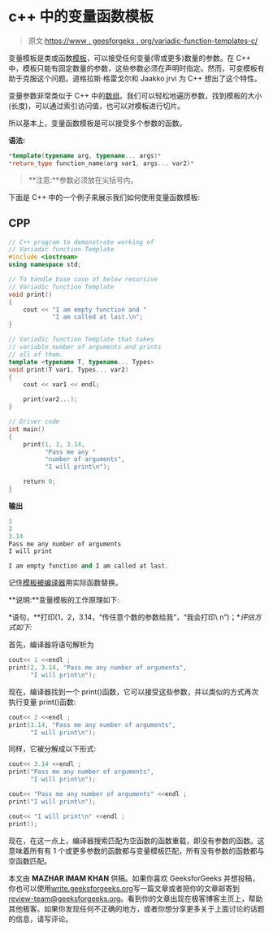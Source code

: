 # c++ 中的变量函数模板

> 原文:[https://www . geesforgeks . org/variadic-function-templates-c/](https://www.geeksforgeeks.org/variadic-function-templates-c/)

变量模板是类或函数[模板](https://www.geeksforgeeks.org/templates-cpp/)，可以接受任何变量(零或更多)数量的参数。在 C++ 中，模板只能有固定数量的参数，这些参数必须在声明时指定。然而，可变模板有助于克服这个问题。道格拉斯·格雷戈尔和 Jaakko jrvi 为 C++ 想出了这个特性。

变量参数非常类似于 C++ 中的[数组](https://www.geeksforgeeks.org/arrays-in-c-cpp/)。我们可以轻松地遍历参数，找到模板的大小(长度)，可以通过索引访问值，也可以对模板进行切片。

所以基本上，变量函数模板是可以接受多个参数的函数。

**语法:**

```cpp
*template(typename arg, typename... args)*
*return_type function_name(arg var1, args... var2)*
```

> **注意:**参数必须放在尖括号内。

下面是 C++ 中的一个例子来展示我们如何使用变量函数模板:

## CPP

```cpp
// C++ program to demonstrate working of
// Variadic function Template
#include <iostream>
using namespace std;

// To handle base case of below recursive
// Variadic function Template
void print()
{
    cout << "I am empty function and "
            "I am called at last.\n";
}

// Variadic function Template that takes
// variable number of arguments and prints
// all of them.
template <typename T, typename... Types>
void print(T var1, Types... var2)
{
    cout << var1 << endl;

    print(var2...);
}

// Driver code
int main()
{
    print(1, 2, 3.14,
          "Pass me any "
          "number of arguments",
          "I will print\n");

    return 0;
}
```

**输出**

```cpp
1
2
3.14
Pass me any number of arguments
I will print

I am empty function and I am called at last.
```

记住[模板被编译器](https://www.geeksforgeeks.org/templates-cpp/)用实际函数替换。

**说明:**变量模板的工作原理如下:

*语句，**打印(1，2，3.14，“传任意个数的参数给我”，“我会打印\ n”)；**评估方式如下:*

首先，编译器将语句解析为

```cpp
cout<< 1 <<endl ;
print(2, 3.14, "Pass me any number of arguments", 
      "I will print\n");
```

现在，编译器找到一个 print()函数，它可以接受这些参数，并以类似的方式再次执行变量 print()函数:

```cpp
cout<< 2 <<endl ;
print(3.14, "Pass me any number of arguments", 
      "I will print\n");
```

同样，它被分解成以下形式:

```cpp
cout<< 3.14 <<endl ;
print("Pass me any number of arguments", 
      "I will print\n");
```

```cpp
cout<< "Pass me any number of arguments" <<endl ;
print("I will print\n");
```

```cpp
cout<< "I will print\n" <<endl ;
print();
```

现在，在这一点上，编译器搜索匹配为空函数的函数重载，即没有参数的函数。这意味着所有有 1 个或更多参数的函数都与变量模板匹配，所有没有参数的函数都与空函数匹配。

本文由 **MAZHAR IMAM KHAN** 供稿。如果你喜欢 GeeksforGeeks 并想投稿，你也可以使用[write.geeksforgeeks.org](http://www.write.geeksforgeeks.org)写一篇文章或者把你的文章邮寄到 review-team@geeksforgeeks.org。看到你的文章出现在极客博客主页上，帮助其他极客。如果你发现任何不正确的地方，或者你想分享更多关于上面讨论的话题的信息，请写评论。